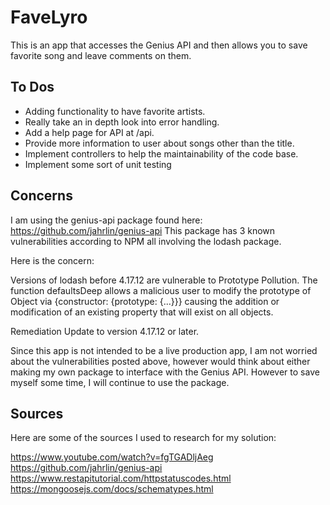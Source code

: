 # FaveLyro

This is an app that accesses the Genius API and then allows you to save favorite song and leave comments on them.

## To Dos
<ul>
  <li>Adding functionality to have favorite artists.</li>
  <li>Really take an in depth look into error handling.</li>
  <li>Add a help page for API at /api.</li>
  <li>Provide more information to user about songs other than the title.</li>
  <li>Implement controllers to help the maintainability of the code base.</li>
  <li>Implement some sort of unit testing</li>
</ul>
    

## Concerns
I am using the genius-api package found here: https://github.com/jahrlin/genius-api
This package has 3 known vulnerabilities according to NPM all involving the lodash package.

Here is the concern:

Versions of lodash before 4.17.12 are vulnerable to Prototype Pollution. The function
defaultsDeep allows a malicious user to modify the prototype of Object via {constructor:
{prototype: {...}}} causing the addition or modification of an existing property
that will exist on all objects.

Remediation
Update to version 4.17.12 or later.

Since this app is not intended to be a live production app, I am not worried about
the vulnerabilities posted above, however would think about either making my own
package to interface with the Genius API. However to save myself some time, I will
continue to use the package.

## Sources
Here are some of the sources I used to research for my solution:

https://www.youtube.com/watch?v=fgTGADljAeg <br>
https://github.com/jahrlin/genius-api <br>
https://www.restapitutorial.com/httpstatuscodes.html <br>
https://mongoosejs.com/docs/schematypes.html <br>
